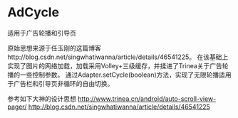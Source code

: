 # AdCycle
适用于广告轮播和引导页

原始思想来源于任玉刚的这篇博客http://blog.csdn.net/singwhatiwanna/article/details/46541225。
在该基础上实现了图片的网络加载，加载采用Volley+三级缓存，并揉进了Trinea关于广告轮播的一些控制参数。
通过Adapter.setCycle(boolean)方法，实现了无限轮播适用于广告栏和引导页非循环的自由切换。




参考如下大神的设计思想
   http://www.trinea.cn/android/auto-scroll-view-pager/
   http://blog.csdn.net/singwhatiwanna/article/details/46541225
